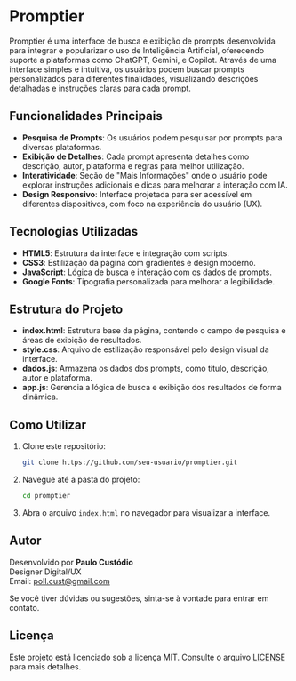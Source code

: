# Promptier

Promptier é uma interface de busca e exibição de prompts desenvolvida para integrar e popularizar o uso de Inteligência Artificial, oferecendo suporte a plataformas como ChatGPT, Gemini, e Copilot. Através de uma interface simples e intuitiva, os usuários podem buscar prompts personalizados para diferentes finalidades, visualizando descrições detalhadas e instruções claras para cada prompt.

## Funcionalidades Principais

- **Pesquisa de Prompts**: Os usuários podem pesquisar por prompts para diversas plataformas.
- **Exibição de Detalhes**: Cada prompt apresenta detalhes como descrição, autor, plataforma e regras para melhor utilização.
- **Interatividade**: Seção de "Mais Informações" onde o usuário pode explorar instruções adicionais e dicas para melhorar a interação com IA.
- **Design Responsivo**: Interface projetada para ser acessível em diferentes dispositivos, com foco na experiência do usuário (UX).

## Tecnologias Utilizadas

- **HTML5**: Estrutura da interface e integração com scripts.
- **CSS3**: Estilização da página com gradientes e design moderno.
- **JavaScript**: Lógica de busca e interação com os dados de prompts.
- **Google Fonts**: Tipografia personalizada para melhorar a legibilidade.

## Estrutura do Projeto

- **index.html**: Estrutura base da página, contendo o campo de pesquisa e áreas de exibição de resultados.
- **style.css**: Arquivo de estilização responsável pelo design visual da interface.
- **dados.js**: Armazena os dados dos prompts, como título, descrição, autor e plataforma.
- **app.js**: Gerencia a lógica de busca e exibição dos resultados de forma dinâmica.

## Como Utilizar

1. Clone este repositório:
   ```bash
   git clone https://github.com/seu-usuario/promptier.git
   ```

2. Navegue até a pasta do projeto:
   ```bash
   cd promptier
   ```

3. Abra o arquivo `index.html` no navegador para visualizar a interface.

## Autor

Desenvolvido por **Paulo Custódio**  
Designer Digital/UX  
Email: poll.cust@gmail.com

Se você tiver dúvidas ou sugestões, sinta-se à vontade para entrar em contato.

## Licença

Este projeto está licenciado sob a licença MIT. Consulte o arquivo [LICENSE](LICENSE) para mais detalhes.
